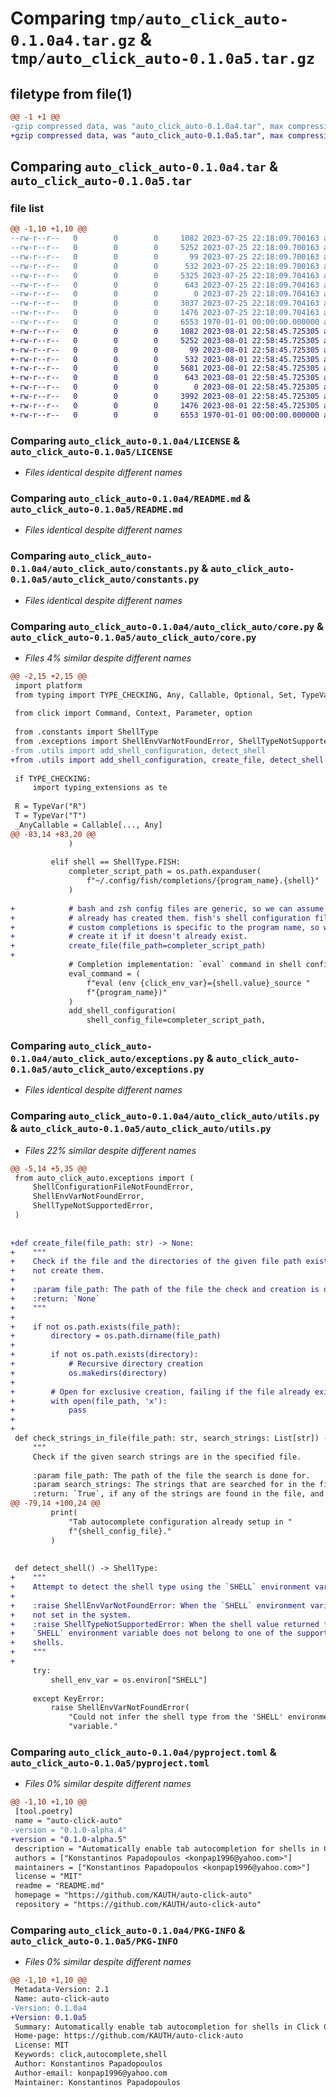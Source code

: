 # Comparing `tmp/auto_click_auto-0.1.0a4.tar.gz` & `tmp/auto_click_auto-0.1.0a5.tar.gz`

## filetype from file(1)

```diff
@@ -1 +1 @@
-gzip compressed data, was "auto_click_auto-0.1.0a4.tar", max compression
+gzip compressed data, was "auto_click_auto-0.1.0a5.tar", max compression
```

## Comparing `auto_click_auto-0.1.0a4.tar` & `auto_click_auto-0.1.0a5.tar`

### file list

```diff
@@ -1,10 +1,10 @@
--rw-r--r--   0        0        0     1082 2023-07-25 22:18:09.700163 auto_click_auto-0.1.0a4/LICENSE
--rw-r--r--   0        0        0     5252 2023-07-25 22:18:09.700163 auto_click_auto-0.1.0a4/README.md
--rw-r--r--   0        0        0       99 2023-07-25 22:18:09.700163 auto_click_auto-0.1.0a4/auto_click_auto/__init__.py
--rw-r--r--   0        0        0      532 2023-07-25 22:18:09.700163 auto_click_auto-0.1.0a4/auto_click_auto/constants.py
--rw-r--r--   0        0        0     5325 2023-07-25 22:18:09.704163 auto_click_auto-0.1.0a4/auto_click_auto/core.py
--rw-r--r--   0        0        0      643 2023-07-25 22:18:09.704163 auto_click_auto-0.1.0a4/auto_click_auto/exceptions.py
--rw-r--r--   0        0        0        0 2023-07-25 22:18:09.704163 auto_click_auto-0.1.0a4/auto_click_auto/py.typed
--rw-r--r--   0        0        0     3037 2023-07-25 22:18:09.704163 auto_click_auto-0.1.0a4/auto_click_auto/utils.py
--rw-r--r--   0        0        0     1476 2023-07-25 22:18:09.704163 auto_click_auto-0.1.0a4/pyproject.toml
--rw-r--r--   0        0        0     6553 1970-01-01 00:00:00.000000 auto_click_auto-0.1.0a4/PKG-INFO
+-rw-r--r--   0        0        0     1082 2023-08-01 22:58:45.725305 auto_click_auto-0.1.0a5/LICENSE
+-rw-r--r--   0        0        0     5252 2023-08-01 22:58:45.725305 auto_click_auto-0.1.0a5/README.md
+-rw-r--r--   0        0        0       99 2023-08-01 22:58:45.725305 auto_click_auto-0.1.0a5/auto_click_auto/__init__.py
+-rw-r--r--   0        0        0      532 2023-08-01 22:58:45.725305 auto_click_auto-0.1.0a5/auto_click_auto/constants.py
+-rw-r--r--   0        0        0     5681 2023-08-01 22:58:45.725305 auto_click_auto-0.1.0a5/auto_click_auto/core.py
+-rw-r--r--   0        0        0      643 2023-08-01 22:58:45.725305 auto_click_auto-0.1.0a5/auto_click_auto/exceptions.py
+-rw-r--r--   0        0        0        0 2023-08-01 22:58:45.725305 auto_click_auto-0.1.0a5/auto_click_auto/py.typed
+-rw-r--r--   0        0        0     3992 2023-08-01 22:58:45.725305 auto_click_auto-0.1.0a5/auto_click_auto/utils.py
+-rw-r--r--   0        0        0     1476 2023-08-01 22:58:45.725305 auto_click_auto-0.1.0a5/pyproject.toml
+-rw-r--r--   0        0        0     6553 1970-01-01 00:00:00.000000 auto_click_auto-0.1.0a5/PKG-INFO
```

### Comparing `auto_click_auto-0.1.0a4/LICENSE` & `auto_click_auto-0.1.0a5/LICENSE`

 * *Files identical despite different names*

### Comparing `auto_click_auto-0.1.0a4/README.md` & `auto_click_auto-0.1.0a5/README.md`

 * *Files identical despite different names*

### Comparing `auto_click_auto-0.1.0a4/auto_click_auto/constants.py` & `auto_click_auto-0.1.0a5/auto_click_auto/constants.py`

 * *Files identical despite different names*

### Comparing `auto_click_auto-0.1.0a4/auto_click_auto/core.py` & `auto_click_auto-0.1.0a5/auto_click_auto/core.py`

 * *Files 4% similar despite different names*

```diff
@@ -2,15 +2,15 @@
 import platform
 from typing import TYPE_CHECKING, Any, Callable, Optional, Set, TypeVar, Union
 
 from click import Command, Context, Parameter, option
 
 from .constants import ShellType
 from .exceptions import ShellEnvVarNotFoundError, ShellTypeNotSupportedError
-from .utils import add_shell_configuration, detect_shell
+from .utils import add_shell_configuration, create_file, detect_shell
 
 if TYPE_CHECKING:
     import typing_extensions as te
 
 R = TypeVar("R")
 T = TypeVar("T")
 _AnyCallable = Callable[..., Any]
@@ -83,14 +83,20 @@
             )
 
         elif shell == ShellType.FISH:
             completer_script_path = os.path.expanduser(
                 f"~/.config/fish/completions/{program_name}.{shell}"
             )
 
+            # bash and zsh config files are generic, so we can assume the user
+            # already has created them. fish's shell configuration file for
+            # custom completions is specific to the program name, so we will
+            # create it if it doesn't already exist.
+            create_file(file_path=completer_script_path)
+
             # Completion implementation: `eval` command in shell configuration
             eval_command = (
                 f"eval (env {click_env_var}={shell.value}_source "
                 f"{program_name})"
             )
             add_shell_configuration(
                 shell_config_file=completer_script_path,
```

### Comparing `auto_click_auto-0.1.0a4/auto_click_auto/exceptions.py` & `auto_click_auto-0.1.0a5/auto_click_auto/exceptions.py`

 * *Files identical despite different names*

### Comparing `auto_click_auto-0.1.0a4/auto_click_auto/utils.py` & `auto_click_auto-0.1.0a5/auto_click_auto/utils.py`

 * *Files 22% similar despite different names*

```diff
@@ -5,14 +5,35 @@
 from auto_click_auto.exceptions import (
     ShellConfigurationFileNotFoundError,
     ShellEnvVarNotFoundError,
     ShellTypeNotSupportedError,
 )
 
 
+def create_file(file_path: str) -> None:
+    """
+    Check if the file and the directories of the given file path exist and if
+    not create them.
+
+    :param file_path: The path of the file the check and creation is done for.
+    :return: `None`
+    """
+
+    if not os.path.exists(file_path):
+        directory = os.path.dirname(file_path)
+
+        if not os.path.exists(directory):
+            # Recursive directory creation
+            os.makedirs(directory)
+
+        # Open for exclusive creation, failing if the file already exists
+        with open(file_path, 'x'):
+            pass
+
+
 def check_strings_in_file(file_path: str, search_strings: List[str]) -> bool:
     """
     Check if the given search strings are in the specified file.
 
     :param file_path: The path of the file the search is done for.
     :param search_strings: The strings that are searched for in the file.
     :return: `True`, if any of the strings are found in the file, and `False`
@@ -79,14 +100,24 @@
         print(
             "Tab autocomplete configuration already setup in "
             f"{shell_config_file}."
         )
 
 
 def detect_shell() -> ShellType:
+    """
+    Attempt to detect the shell type using the `SHELL` environment variable.
+
+    :raise ShellEnvVarNotFoundError: When the `SHELL` environment variable is
+    not set in the system.
+    :raise ShellTypeNotSupportedError: When the shell value returned from the
+    `SHELL` environment variable does not belong to one of the supported
+    shells.
+    """
+
     try:
         shell_env_var = os.environ["SHELL"]
 
     except KeyError:
         raise ShellEnvVarNotFoundError(
             "Could not infer the shell type from the 'SHELL' environment "
             "variable."
```

### Comparing `auto_click_auto-0.1.0a4/pyproject.toml` & `auto_click_auto-0.1.0a5/pyproject.toml`

 * *Files 0% similar despite different names*

```diff
@@ -1,10 +1,10 @@
 [tool.poetry]
 name = "auto-click-auto"
-version = "0.1.0-alpha.4"
+version = "0.1.0-alpha.5"
 description = "Automatically enable tab autocompletion for shells in Click CLI applications."
 authors = ["Konstantinos Papadopoulos <konpap1996@yahoo.com>"]
 maintainers = ["Konstantinos Papadopoulos <konpap1996@yahoo.com>"]
 license = "MIT"
 readme = "README.md"
 homepage = "https://github.com/KAUTH/auto-click-auto"
 repository = "https://github.com/KAUTH/auto-click-auto"
```

### Comparing `auto_click_auto-0.1.0a4/PKG-INFO` & `auto_click_auto-0.1.0a5/PKG-INFO`

 * *Files 0% similar despite different names*

```diff
@@ -1,10 +1,10 @@
 Metadata-Version: 2.1
 Name: auto-click-auto
-Version: 0.1.0a4
+Version: 0.1.0a5
 Summary: Automatically enable tab autocompletion for shells in Click CLI applications.
 Home-page: https://github.com/KAUTH/auto-click-auto
 License: MIT
 Keywords: click,autocomplete,shell
 Author: Konstantinos Papadopoulos
 Author-email: konpap1996@yahoo.com
 Maintainer: Konstantinos Papadopoulos
```


